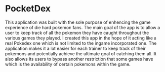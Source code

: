 # PocketDex
This application was built with the sole purpose of enhencing the game experience of die hard pokemon fans.
The main goal of the app is to allow a user to keep track of all the pokemon they have caught throughout the various games they played.
I created this app in the hope of it acting like a real Pokedex one which is not limited to the ingame incorporated one.
The application makes it a lot easier for each trainer to keep track of their pokemons and potentially achieve the ultimate goal of catching them all.
It also allows its users to bypass another restriction that some games have which is the availability of certain pokemons within the game.
